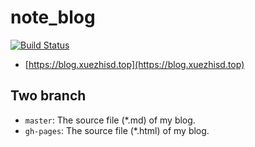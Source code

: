 # note_blog

[![Build Status](https://www.travis-ci.org/algoboy101/note_blog.svg?branch=master)](https://www.travis-ci.org/algoboy101/note_blog)


* [https://blog.xuezhisd.top](https://blog.xuezhisd.top)

## Two branch 

* `master`: The source file (*.md) of my blog. 
* `gh-pages`: The source file (*.html) of my blog.
